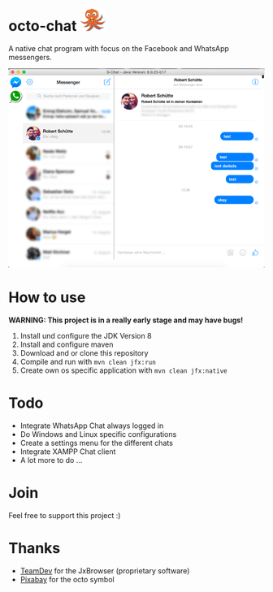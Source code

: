# octo-chat   <img src="https://raw.githubusercontent.com/Roba1993/octo-chat/master/img/octo.png" width="50">

A native chat program with focus on the Facebook and WhatsApp messengers. 

![alt tag](https://raw.githubusercontent.com/Roba1993/octo-chat/master/img/octa-chat.png)

# How to use
**WARNING: This project is in a really early stage and may have bugs!**

1. Install und configure the JDK Version 8
2. Install and configure maven
3. Download and or clone this repository
4. Compile and run with `mvn clean jfx:run`
5. Create own os specific application with `mvn clean jfx:native`

# Todo
- Integrate WhatsApp Chat always logged in
- Do Windows and Linux specific configurations
- Create a settings menu for the different chats
- Integrate XAMPP Chat client
- A lot more to do ...

# Join
Feel free to support this project :)

# Thanks
- [TeamDev](http://www.teamdev.com/jxbrowser) for the JxBrowser (proprietary software)
- [Pixabay](https://pixabay.com/de/krake-kraken-sea-life-tier-monster-152287/) for the octo symbol
